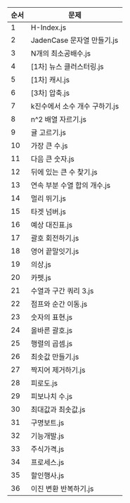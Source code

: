 | 순서 | 문제 |
|-------|-----------|
| 1 | H-Index.js |
| 2 | JadenCase 문자열 만들기.js |
| 3 | N개의 최소공배수.js |
| 4 | [1차] 뉴스 클러스터링.js |
| 5 | [1차] 캐시.js |
| 6 | [3차] 압축.js |
| 7 | k진수에서 소수 개수 구하기.js |
| 8 | n^2 배열 자르기.js |
| 9 | 귤 고르기.js |
| 10 | 가장 큰 수.js |
| 11 | 다음 큰 숫자.js |
| 12 | 뒤에 있는 큰 수 찾기.js |
| 13 | 연속 부분 수열 합의 개수.js |
| 14 | 멀리 뛰기.js |
| 15 | 타겟 넘버.js |
| 16 | 예상 대진표.js |
| 17 | 괄호 회전하기.js |
| 18 | 영어 끝말잇기.js |
| 19 | 의상.js |
| 20 | 카펫.js |
| 21 | 수열과 구간 쿼리 3.js |
| 22 | 점프와 순간 이동.js |
| 23 | 숫자의 표현.js |
| 24 | 올바른 괄호.js |
| 25 | 행렬의 곱셈.js |
| 26 | 최솟값 만들기.js |
| 27 | 짝지어 제거하기.js |
| 28 | 피로도.js |
| 29 | 피보나치 수.js |
| 30 | 최대값과 최솟값.js |
| 31 | 구명보트.js |
| 32 | 기능개발.js |
| 33 | 주식가격.js |
| 34 | 프로세스.js |
| 35 | 할인행사.js |
| 36 | 이진 변환 반복하기.js |
